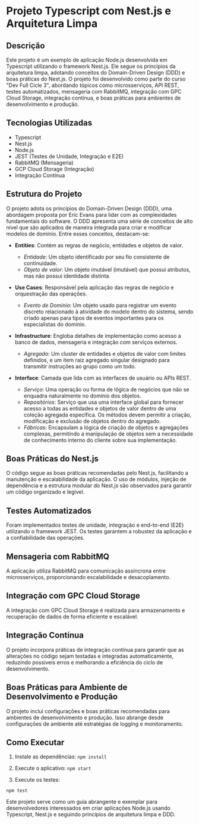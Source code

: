 # Projeto Typescript com Nest.js e Arquitetura Limpa

## Descrição
Este projeto é um exemplo de aplicação Node.js desenvolvida em Typescript utilizando o framework Nest.js. Ele segue os princípios da arquitetura limpa, adotando conceitos do Domain-Driven Design (DDD) e boas práticas do Nest.js. O projeto foi desenvolvido como parte do curso "Dev Full Cicle 3", abordando tópicos como microsserviços, API REST, testes automatizados, mensageria com RabbitMQ, integração com GPC Cloud Storage, integração contínua, e boas práticas para ambientes de desenvolvimento e produção.

## Tecnologias Utilizadas
- Typescript
- Nest.js
- Node.js
- JEST (Testes de Unidade, Integração e E2E)
- RabbitMQ (Mensageria)
- GCP Cloud Storage (Integração)
- Integração Contínua

## Estrutura do Projeto
O projeto adota os princípios do Domain-Driven Design (DDD), uma abordagem proposta por Eric Evans para lidar com as complexidades fundamentais do software. O DDD apresenta uma série de conceitos de alto nível que são aplicados de maneira integrada para criar e modificar modelos de domínio. Entre esses conceitos, destacam-se:

- **Entities**: Contém as regras de negócio, entidades e objetos de valor. 
  - *Entidade*: Um objeto identificado por seu fio consistente de continuidade. 
  - *Objeto de valor*: Um objeto imutável (imutável) que possui atributos, mas não possui identidade distinta.

- **Use Cases**: Responsável pela aplicação das regras de negócio e orquestração das operações. 
  - *Evento de Domínio*: Um objeto usado para registrar um evento discreto relacionado à atividade do modelo dentro do sistema, sendo criado apenas para tipos de eventos importantes para os especialistas do domínio.

- **Infrastructure**: Engloba detalhes de implementação como acesso a banco de dados, mensageria e integração com serviços externos. 
  - *Agregado*: Um cluster de entidades e objetos de valor com limites definidos, e um item raiz agregado singular designado para transmitir instruções ao grupo como um todo.

- **Interface**: Camada que lida com as interfaces de usuário ou APIs REST. 
  - *Serviço*: Uma operação ou forma de lógica de negócios que não se enquadra naturalmente no domínio dos objetos. 
  - *Repositórios*: Serviço que usa uma interface global para fornecer acesso a todas as entidades e objetos de valor dentro de uma coleção agregada específica. Os métodos devem permitir a criação, modificação e exclusão de objetos dentro do agregado. 
  - *Fábricas*: Encapsulam a lógica de criação de objetos e agregações complexas, permitindo a manipulação de objetos sem a necessidade de conhecimento interno do cliente sobre sua implementação.


## Boas Práticas do Nest.js
O código segue as boas práticas recomendadas pelo Nest.js, facilitando a manutenção e escalabilidade da aplicação. O uso de módulos, injeção de dependência e a estrutura modular do Nest.js são observados para garantir um código organizado e legível.

## Testes Automatizados
Foram implementados testes de unidade, integração e end-to-end (E2E) utilizando o framework JEST. Os testes garantem a robustez da aplicação e a confiabilidade das operações.

## Mensageria com RabbitMQ
A aplicação utiliza RabbitMQ para comunicação assíncrona entre microsserviços, proporcionando escalabilidade e desacoplamento.

## Integração com GPC Cloud Storage
A integração com GPC Cloud Storage é realizada para armazenamento e recuperação de dados de forma eficiente e escalável.

## Integração Contínua
O projeto incorpora práticas de integração contínua para garantir que as alterações no código sejam testadas e integradas automaticamente, reduzindo possíveis erros e melhorando a eficiência do ciclo de desenvolvimento.

## Boas Práticas para Ambiente de Desenvolvimento e Produção
O projeto inclui configurações e boas práticas recomendadas para ambientes de desenvolvimento e produção. Isso abrange desde configurações de ambiente até estratégias de logging e monitoramento.

## Como Executar
1. Instale as dependências:
```npm install```


2. Execute o aplicativo:
```npm start```

3. Execute os testes:

```npm test```


Este projeto serve como um guia abrangente e exemplar para desenvolvedores interessados em criar aplicações Node.js usando Typescript, Nest.js e seguindo princípios de arquitetura limpa e DDD.
